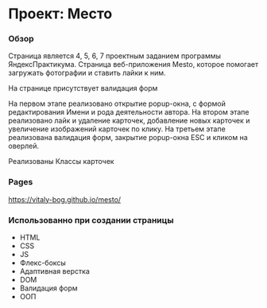 # Проект: Место

### Обзор

Cтраница является 4, 5, 6, 7 проектным заданием программы ЯндексПрактикума. Страница веб-приложения Mesto, которое помогает загружать фотографии и ставить лайки к ним.

На странице присутствует валидация форм

На первом этапе реализовано открытие popup-окна, с формой редактирования Имени и рода деятельности автора.
На втором этапе реализовано лайк и удаление карточек, добавление новых карточек и увеличение изображений карточек по клику.
На третьем этапе реализована валидация форм, закрытие popup-окна ESC и кликом на оверлей.

Реализованы Классы карточек

### Pages

https://vitaly-bog.github.io/mesto/

### Использованно при создании страницы

* HTML
* CSS
* JS
* Флекс-боксы
* Адаптивная верстка
* DOM
* Валидация форм
* ООП

